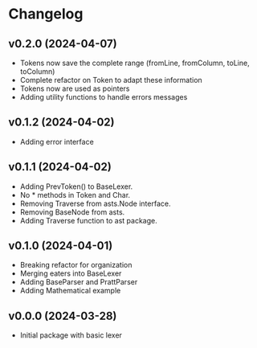 # Changelog

<!-- NEWER -->

## v0.2.0 (2024-04-07)

- Tokens now save the complete range (fromLine, fromColumn, toLine, toColumn)
- Complete refactor on Token to adapt these information
- Tokens now are used as pointers
- Adding utility functions to handle errors messages

## v0.1.2 (2024-04-02)

- Adding error interface

## v0.1.1 (2024-04-02)

- Adding PrevToken() to BaseLexer.
- No * methods in Token and Char.
- Removing Traverse from asts.Node interface.
- Removing BaseNode from asts.
- Adding Traverse function to ast package.

## v0.1.0 (2024-04-01)

- Breaking refactor for organization
- Merging eaters into BaseLexer
- Adding BaseParser and PrattParser
- Adding Mathematical example

## v0.0.0 (2024-03-28)

- Initial package with basic lexer
